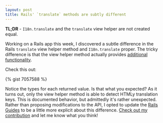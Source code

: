 ```yaml
---
layout: post
title: Rails' `translate` methods are subtly different
---
```


**TL;DR** - `I18n.translate` and the `translate` view helper are not created equal.

Working on a Rails app this week, I discovered a subtle difference in the Rails
`translate` view helper method and `I18n.translate` proper. The tricky
difference is that the view helper method actually provides
[additional functionality](http://api.rubyonrails.org/classes/ActionView/Helpers/TranslationHelper.html#method-i-translate).

Check this out:

{% gist 7057588 %}

Notice the types for each returned value. Is that what you expected? As it
turns out, only the view helper method is able
to detect HTMLy translation keys. This is documented behavior, but admittedly
it's rather unexpected. Rather than proposing modifications to the API, I opted
to update the [Rails Guides](http://guides.rubyonrails.org/) to be a little more
explicit about this difference. [Check out my contribution](https://github.com/rails/docrails/commit/da1d2fb483b521419ce6c350bc6a5721266c0fc6#commitcomment-4375238)
and let me know what you think!
